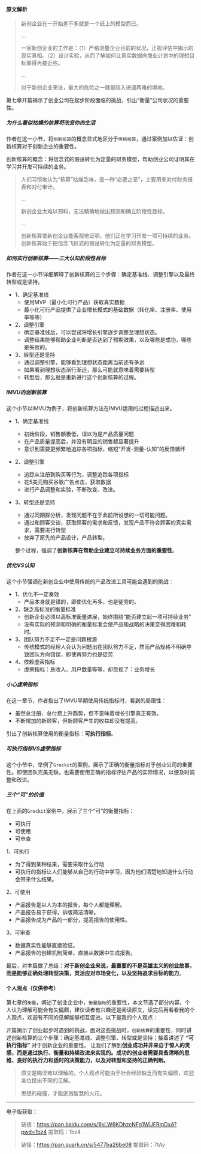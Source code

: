 #### 原文解析

>新创企业在一开始差不多就是一个纸上的模型而已。
>
>...
>
>一家新创企业的工作是：（1）严格测量企业目前的状况，正视评估中揭示的现实真相。（2）设计实验，从而了解如何让真实数据向商业计划中的理想目标靠得再接近些。
>
>...
>
>对于新创企业来说，最大的危险之一就是陷入进退两难的境地。

第七章开篇揭示了创业公司在起步阶段面临的挑战，引出“衡量”公司状况的重要性。

##### 为什么看似枯燥的核算将改变你的生活

作者在这一小节，将`创新核算`的概念显式地区分于`传统核算`，通过案例加以佐证：创新核算对于创新企业的重要性。

创新核算的概念：将信念式的假设转化为定量的财务模型，帮助创业公司证明其在学习并开发可持续的业务。

>人们习惯地认为“核算”枯燥乏味，是一种“必要之恶”，主要用来对付财务报表和对付审计。
>
>...
>
>新创企业太难以预料，无法精确地做出预测和确立阶段性目标。
>
>...
>
>创新核算使新创企业能客观地证明，他们正在学习开发一项可持续的业务。创新核算始于把信念飞跃式的假设转化为定量的财务模型。

##### 如何实行创新核算——三大认知阶段性目标

作者在这一小节详细解释了创新核算的三个步骤：确定基准线、调整引擎以及最终转型或是坚持。

- 1、确定基准线
  - 使用MVP（最小化可行产品）获取真实数据
  - 最小化可行产品提供了企业增长模式的基础数据（转化率、注册率、使用率等等）
- 2、调整引擎
  - 确定基准线后，可以尝试将增长引擎逐步调整至理想状态。
  - 调整结果能够帮助企业判断是否达到了预期效果，以及哪些是成功，哪些是失败的。
- 3、转型还是坚持
  - 通过调整引擎，能够看到理想状态距离当前还有多远
  - 如果看到理想状态渐行渐远，那么可能就意味着需要转型
  - 转型后，那么就是重新进行这个创新核算的过程。

##### IMVU的创新核算

这个小节以IMVU为例子，将创新核算方法在IMVU运用的过程描述出来。

- 1、确定基准线
  - 初始阶段，销售额极低，误以为是产品质量问题
  - 在产品质量提高后，并没有明显的销售额显著提升
  - 意识到需要更频繁地追踪各项指标，缩短“开发-测量-认知”的反馈循环
- 2、调整引擎
  - 追踪从注册到购买等行为，调整追踪各项指标
  - 花5美元购买谷歌广告点击，获取数据
  - 进行产品调整和实验，不断改变、改进。
- 3、转型还是坚持
  - 通过同期群分析，发现问题不在于此前所设想的一切可能问题。
  - 通过和顾客交谈，获取顾客的需求和反馈，发现产品不符合顾客的真实需求，需要进行转型
  - 放弃了原先的产品设计，产品转型。

  整个过程，强调了**创新核算在帮助企业建立可持续业务方面的重要性**。

##### 优化VS认知

这个小节强调在新创企业中使用传统的产品改进工具可能会遇到的挑战：

- 1、优化不一定奏效
  - 产品本身就是错的，即使优化再多，也是徒劳的。
- 2、缺乏高标准的衡量标准
  - 创新企业必须以高标准衡量进展，始终围绕“能否建立起一项可持续业务”
  - 没有实际的预测和明确的衡量标准会使产品和战略的决策变得困难和耗时。
- 3、团队努力不足不一定是问题根源
  - 传统模式的经理人会认为问题出在团队努力不足，然而产品规格不明确导致团队方向错误，即使再努力也是徒劳
- 4、依赖虚荣指标
    - 虚荣指标：总收入、用户数量等等，却忽视了：业务增长

##### 小心虚荣指标

在这一章节，作者指出了IMVU早期使用传统指标时，看到的局限性：

- 虽然总注册、总付费上升趋势，但不意味着增长引擎真正有效。
- 不断增加的新顾客，但新顾客产生的收益却没有提高。

引出了创新核算使用的衡量指标：**可执行指标**。

##### 可执行指标VS虚荣指标

这个小节中，举例了`Grockit`的案例，展示了正确的衡量指标对于创业公司的重要性。即使团队完美无缺，也需要使用正确的指标评估产品的实际情况，以便及时调整和改进。

##### 三个“可”的价值

在上面的`Grockit`案例中，展示了三个“可”的衡量指标：

- 可执行
- 可使用
- 可审查

1、可执行
 
  - 为了得到某种结果，需要采取什么行动
  - 可执行的指标让人们能够从自己的行动中学习，因为他们清楚地知道什么行动会带来什么结果。

2、可使用

  - 产品报告是以人为本的报告，每个人都能理解。
  - 产品报告易于获得，排版简洁清晰。
  - 产品报告成为产品的一部分，提高报告的使用性。

3、可审查

  - 数据真实性能够直接验证。
  - 产品报告的创建机制简单，直接从数据中生成报告。

最后，对本篇做了总结：**对于新创企业来说，最重要的不是英雄主义的创业故事，而是能够正确处理转型决策，灵活应对市场变化，以及坚持追求目标的能力**。

#### 个人观点（仅供参考）

第七章的`衡量`，阐述了创业企业中，`衡量指标`的重要性，本文节选了部分内容，个人认为理解可能会有失偏颇，建议读者有兴趣还是阅读原文，读完后再看看我的个人观点，欢迎有不同的见解能够相互促进。以下是我的个人观点：

开篇揭示了创业起步时遇到的挑战，面对这些挑战时，`创新核算`的重要性，同时讲述创新核算的三个步骤：确定基准线、调整引擎、转型或是坚持；接着讲述了 **“可执行指标”** 对于创新企业的重要性。
让我们了解到**创业成功并非来自于惊人的灵感，而是通过执行、衡量和持续改进来实现的。成功的创业者需要具备清晰的思维、良好的执行力和适时的决策能力，以及对转型和坚持的正确判断。**

>原文是晦涩难以理解的，个人观点可能由于社会经验缺乏而有失偏颇，欢迎各位提出不同的见解。
>
>思想的碰撞，才能迸溅智慧的火花。

-----------

电子版获取：

>链接：https://pan.baidu.com/s/1lkLW6KDhzcNFg1WUFRmDxA?pwd=1bz4 
>提取码：1bz4
>
>链接：https://pan.quark.cn/s/5477ba26be08 
>提取码：7tAy
